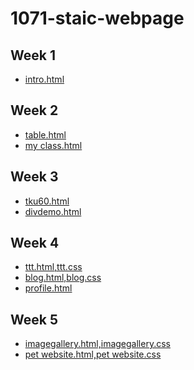# 1071-staic-webpage

## Week 1
* [intro.html](https://night890621.github.io/107web/w01/w01/intro.html)

## Week 2
* [table.html](https://night890621.github.io/107web/w02/table/207410456_%E7%8E%8B%E5%A7%B5%E6%96%87.html)
* [my class.html](https://night890621.github.io/107web/w02/class/class2.html)

## Week 3
* [tku60.html](https://night890621.github.io/107web/w03/tku60/tku60.html)
* [divdemo.html](https://night890621.github.io/107web/w03/div/div.html)

## Week 4
* [ttt.html,ttt.css](https://night890621.github.io/107web/w04/ttt/ttt.html)
* [blog.html,blog.css](https://night890621.github.io/107web/w04/blog/blog.html)
* [profile.html](https://night890621.github.io/107web/w04/profile/profile.html)

## Week 5
* [imagegallery.html,imagegallery.css](https://night890621.github.io/107web/w05/imagegallery/imagegallery.html)
* [pet website.html,pet website.css](https://night890621.github.io/107web/w05/pet%20website/petwebsite.html)
<!--stackedit_data:
eyJoaXN0b3J5IjpbLTQ0OTMzMDgyOSwtNDQ0NTgyOTcxLC00ND
kzMzA4MjksLTQ0OTMzMDgyOV19
-->